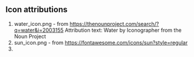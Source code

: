## Icon attributions

1. water_icon.png - from https://thenounproject.com/search/?q=water&i=2003155
Attribution text: Water by Iconographer from the Noun Project
2. sun_icon.png - from https://fontawesome.com/icons/sun?style=regular
3. 
